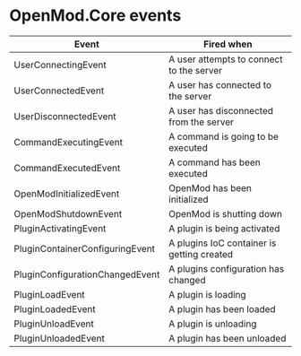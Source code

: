 # OpenMod.Core events

| **Event**                                       | **Fired when**                                    |
|-------------------------------------------------|---------------------------------------------------|
| UserConnectingEvent                             | A user attempts to connect to the server          |
| UserConnectedEvent                              | A user has connected to the server                |
| UserDisconnectedEvent                           | A user has disconnected from the server           |
| CommandExecutingEvent                           | A command is going to be executed                 |
| CommandExecutedEvent                            | A command has been executed                       |
| OpenModInitializedEvent                         | OpenMod has been initialized                      |
| OpenModShutdownEvent                            | OpenMod is shutting down                          |
| PluginActivatingEvent                           | A plugin is being activated                       |
| PluginContainerConfiguringEvent                 | A plugins IoC container is getting created        |
| PluginConfigurationChangedEvent                 | A plugins configuration has changed               |
| PluginLoadEvent                                 | A plugin is loading                               |
| PluginLoadedEvent                               | A plugin has been loaded                          |
| PluginUnloadEvent                               | A plugin is unloading                             |
| PluginUnloadedEvent                             | A plugin has been unloaded                        |
